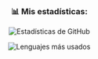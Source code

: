 <h3 align="center">📊 Mis estadísticas:</h3>
<p align="center">
  <img src="https://github-readme-stats.vercel.app/api?username=Danikileitor&show_icons=true&locale=es&theme=blue_navy" alt="Estadísticas de GitHub" />
</p>
<p align="center">
  <img src="https://github-readme-stats.vercel.app/api/top-langs/?username=Danikileitor&size_weight=0.5&count_weight=0.5&locale=es&theme=blue_navy" alt="Lenguajes más usados" />
  
</p>
